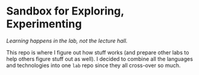 # Sandbox for Exploring, Experimenting

_Learning happens in the lab, not the lecture hall._

This repo is where I figure out how stuff works (and prepare other labs to help
others figure stuff out as well). I decided to combine all the languages and
technologies into one `lab` repo since they all cross-over so much.
